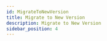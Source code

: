```yaml
---
id: MigrateToNewVersion
title: Migrate to New Version
description: Migrate to New Version
sidebar_position: 4
---
```

<DocCardList/>

